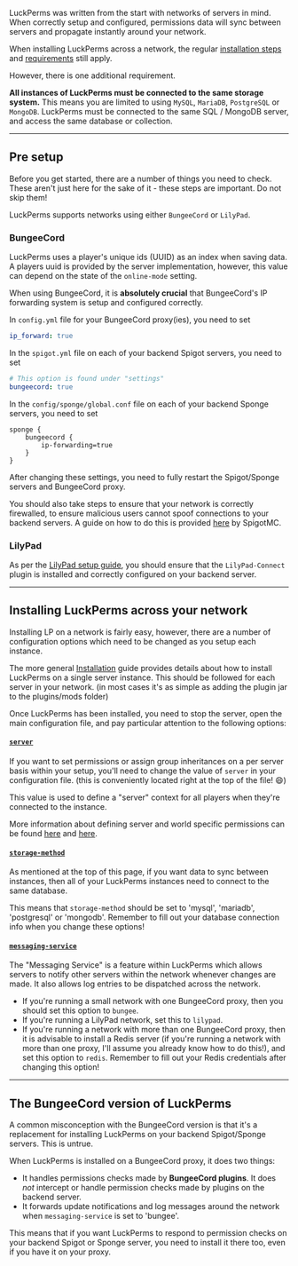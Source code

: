 LuckPerms was written from the start with networks of servers in mind. When correctly setup and configured, permissions data will sync between servers and propagate instantly around your network.

When installing LuckPerms across a network, the regular [installation steps](https://github.com/lucko/LuckPerms/wiki/Installation) and [requirements](https://github.com/lucko/LuckPerms/wiki/Installation#requirements) still apply.

However, there is one additional requirement.

**All instances of LuckPerms must be connected to the same storage system.** This means you are limited to using `MySQL`, `MariaDB`, `PostgreSQL` or `MongoDB`. LuckPerms must be connected to the same SQL / MongoDB server, and access the same database or collection.
___

## Pre setup
Before you get started, there are a number of things you need to check. These aren't just here for the sake of it - these steps are important. Do not skip them!

LuckPerms supports networks using either `BungeeCord` or `LilyPad`.

### BungeeCord
LuckPerms uses a player's unique ids (UUID) as an index when saving data. A players uuid is provided by the server implementation, however, this value can depend on the state of the `online-mode` setting.

When using BungeeCord, it is **absolutely crucial** that BungeeCord's IP forwarding system is setup and configured correctly.

In `config.yml` file for your BungeeCord proxy(ies), you need to set
```yml
ip_forward: true
```

In the `spigot.yml` file on each of your backend Spigot servers, you need to set
```yml
# This option is found under "settings"
bungeecord: true
```

In the `config/sponge/global.conf` file on each of your backend Sponge servers, you need to set
```hocon
sponge {
    bungeecord {
        ip-forwarding=true
    }
}
```

After changing these settings, you need to fully restart the Spigot/Sponge servers and BungeeCord proxy.

You should also take steps to ensure that your network is correctly firewalled, to ensure malicious users cannot spoof connections to your backend servers. A guide on how to do this is provided [here](https://www.spigotmc.org/wiki/firewall-guide/) by SpigotMC.

### LilyPad
As per the [LilyPad setup guide](http://www.lilypadmc.org/threads/connecting-your-bukkit-servers.13/), you should ensure that the `LilyPad-Connect` plugin is installed and correctly configured on your backend server.

___

## Installing LuckPerms across your network
Installing LP on a network is fairly easy, however, there are a number of configuration options which need to be changed as you setup each instance.

The more general [Installation](https://github.com/lucko/LuckPerms/wiki/Installation) guide provides details about how to install LuckPerms on a single server instance. This should be followed for each server in your network. (in most cases it's as simple as adding the plugin jar to the plugins/mods folder)

Once LuckPerms has been installed, you need to stop the server, open the main configuration file, and pay particular attention to the following options:

#### [`server`](https://github.com/lucko/LuckPerms/wiki/Configuration#server)

If you want to set permissions or assign group inheritances on a per server basis within your setup, you'll need to change the value of `server` in your configuration file. (this is conveniently located right at the top of the file! 😄)

This value is used to define a "server" context for all players when they're connected to the instance.

More information about defining server and world specific permissions can be found [here](https://github.com/lucko/LuckPerms/wiki/Advanced-Setup) and [here](https://github.com/lucko/LuckPerms/wiki/Context).

#### [`storage-method`](https://github.com/lucko/LuckPerms/wiki/Configuration#storage-method)

As mentioned at the top of this page, if you want data to sync between instances, then all of your LuckPerms instances need to connect to the same database. 

This means that `storage-method` should be set to 'mysql', 'mariadb', 'postgresql' or 'mongodb'. Remember to fill out your database connection info when you change these options!

#### [`messaging-service`](https://github.com/lucko/LuckPerms/wiki/Configuration#messaging-service)

The "Messaging Service" is a feature within LuckPerms which allows servers to notify other servers within the network whenever changes are made. It also allows log entries to be dispatched across the network.

* If you're running a small network with one BungeeCord proxy, then you should set this option to `bungee`.
* If you're running a LilyPad network, set this to `lilypad`.
* If you're running a network with more than one BungeeCord proxy, then it is advisable to install a Redis server (if you're running a network with more than one proxy, I'll assume you already know how to do this!), and set this option to `redis`. Remember to fill out your Redis credentials after changing this option!

___

## The BungeeCord version of LuckPerms
A common misconception with the BungeeCord version is that it's a replacement for installing LuckPerms on your backend Spigot/Sponge servers. This is untrue.

When LuckPerms is installed on a BungeeCord proxy, it does two things:

* It handles permissions checks made by **BungeeCord plugins**. It does *not* intercept or handle permission checks made by plugins on the backend server.
* It forwards update notifications and log messages around the network when `messaging-service` is set to 'bungee'.

This means that if you want LuckPerms to respond to permission checks on your backend Spigot or Sponge server, you need to install it there too, even if you have it on your proxy.
